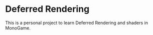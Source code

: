 # Deferred Rendering 
This is a personal project to learn Deferred Rendering and shaders in MonoGame.
